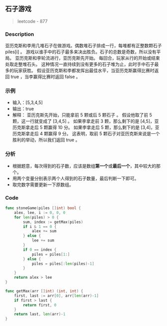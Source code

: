 ## 石子游戏
> leetcode - 877

### Description
亚历克斯和李用几堆石子在做游戏。偶数堆石子排成一行，每堆都有正整数颗石子 piles[i] 。
游戏以谁手中的石子最多来决出胜负。石子的总数是奇数，所以没有平局。
亚历克斯和李轮流进行，亚历克斯先开始。 每回合，玩家从行的开始或结束处取走整堆石头。 这种情况一直持续到没有更多的石子堆为止，此时手中石子最多的玩家获胜。
假设亚历克斯和李都发挥出最佳水平，当亚历克斯赢得比赛时返回 true ，当李赢得比赛时返回 false 。

### 示例
* 输入：[5,3,4,5]
* 输出：true
* 解释：
    亚历克斯先开始，只能拿前 5 颗或后 5 颗石子 。
    假设他取了前 5 颗，这一行就变成了 [3,4,5] 。
    如果李拿走前 3 颗，那么剩下的是 [4,5]，亚历克斯拿走后 5 颗赢得 10 分。
    如果李拿走后 5 颗，那么剩下的是 [3,4]，亚历克斯拿走后 4 颗赢得 9 分。
    这表明，取前 5 颗石子对亚历克斯来说是一个胜利的举动，所以我们返回 true 。

### 分析
* 根据题意，每次得到的石子数，应该是数组**第一个**或**最后一个**，其中较大的那个。
* 用两个变量分别表示两个人得到的石子数量，最后判断一下即可。
* 取完数字需要更新一下原数组。

### Code
```go
func stoneGame(piles []int) bool {
    alex, lee, i := 0, 0, 0
    for len(piles) > 0 {
        sum, index := getMax(piles)
        if i & 1 == 0 {
            alex += sum
        } else {
            lee += sum
        }
        if 0 == index {
            piles = piles[1:]
        } else {
            piles = piles[:len(piles)-1]
        }
    }
    return alex > lee
}

func getMax(arr []int) (int, int) {
    first, last := arr[0], arr[len(arr)-1]
    if first > last {
        return first, 0
    }
    return last, len(arr)-1
}
```